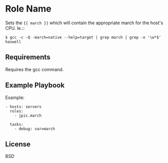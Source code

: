 Role Name
=========

Sets the ``{{ march }}`` which will contain the appropriate march for the
host's CPU. Ie.::

    $ gcc -c -Q -march=native --help=target | grep march | grep -o '\w*$'
    haswell

Requirements
------------

Requires the gcc command.

Example Playbook
----------------

Example:

    - hosts: servers
      roles:
        - jpic.march

      tasks:
        - debug: var=march

License
-------

BSD
